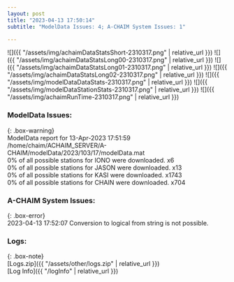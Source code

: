 ```yaml
---
layout: post
title: "2023-04-13 17:50:14"
subtitle: "ModelData Issues: 4; A-CHAIM System Issues: 1"

---
```


![]({{ "/assets/img/achaimDataStatsShort-2310317.png" | relative_url }})
![]({{ "/assets/img/achaimDataStatsLong00-2310317.png" | relative_url }})
![]({{ "/assets/img/achaimDataStatsLong01-2310317.png" | relative_url }})
![]({{ "/assets/img/achaimDataStatsLong02-2310317.png" | relative_url }})
![]({{ "/assets/img/modelDataDataStats-2310317.png" | relative_url }})
![]({{ "/assets/img/modelDataStationStats-2310317.png" | relative_url }})
![]({{ "/assets/img/achaimRunTime-2310317.png" | relative_url }})


### ModelData Issues:  
  
{: .box-warning}  
 ModelData report for 13-Apr-2023 17:51:59   
 /home/chaim/ACHAIM_SERVER/A-CHAIM/modelData/2023/103/17/modelData.mat   
 0% of all possible stations for IONO were downloaded. x6   
 0% of all possible stations for JASON were downloaded. x13   
 0% of all possible stations for KASI were downloaded. x1743   
 0% of all possible stations for CHAIN were downloaded. x704   
  
### A-CHAIM System Issues:  
  
{: .box-error}  
2023-04-13 17:52:07 Conversion to logical from string is not possible.  

### Logs:  
  
{: .box-note}  
[Logs.zip]({{ "/assets/other/logs.zip" | relative_url }})  
[Log Info]({{ "/logInfo" | relative_url }})  
